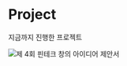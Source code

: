 # Project
지금까지 진행한 프로젝트

![제 4회 핀테크 창의 아이디어 제안서](https://user-images.githubusercontent.com/44052428/113992839-cf8f8700-988e-11eb-9f6c-4249ceea247a.png)
